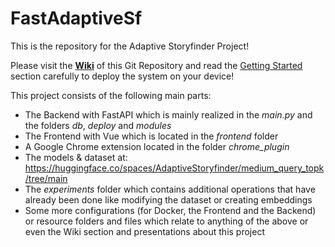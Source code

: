 # FastAdaptiveSf

This is the repository for the Adaptive Storyfinder Project!

Please visit the [**Wiki**](https://github.com/p1k0pan/FastAdaptiveSf/wiki) of this Git Repository and read the [Getting Started](https://github.com/p1k0pan/FastAdaptiveSf/wiki/1.-Getting-Started) section carefully to deploy the system on your device! <br />

This project consists of the following main parts:
- The Backend with FastAPI which is mainly realized in the _main.py_ and the folders _db_, _deploy_ and _modules_
- The Frontend with Vue which is located in the _frontend_ folder
- A Google Chrome extension located in the folder _chrome_plugin_
- The models & dataset at: https://huggingface.co/spaces/AdaptiveStoryfinder/medium_query_topk/tree/main
- The _experiments_ folder which contains additional operations that have already been done like modifying the dataset or creating embeddings
- Some more configurations (for Docker, the Frontend and the Backend) or resource folders and files which relate to anything of the above or even the Wiki section and presentations about this project


